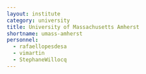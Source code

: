 ```yaml
---
layout: institute
category: university
title: University of Massachusetts Amherst
shortname: umass-amherst
personnel:
  - rafaellopesdesa
  - vimartin
  - StephaneWillocq
---
```

